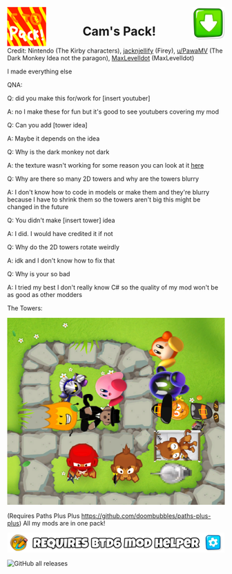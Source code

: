 <a href="https://github.com/CamtheKirby/CamsPack/releases/latest/download/CamsPack.dll">
    <img align="left" alt="Icon" height="90" src="Icon.png">
    <img align="right" alt="Download" height="75" src="https://raw.githubusercontent.com/gurrenm3/BTD-Mod-Helper/master/BloonsTD6%20Mod%20Helper/Resources/DownloadBtn.png">
</a>
<h1 align="center">Cam's Pack!</h1>


Credit:
Nintendo (The Kirby characters), [jacknjellify](https://www.youtube.com/@BFDI) (Firey), [u/PawaMV](https://www.reddit.com/user/PawaMV/) (The Dark Monkey Idea not the paragon), [MaxLevelIdot](https://www.youtube.com/@MaxLevelIdotisbad) (MaxLevelIdot)

I made everything else

QNA:

Q: did you make this for/work for [insert youtuber]

A: no I make these for fun but it's good to see youtubers covering my mod

Q: Can you add [tower idea]

A: Maybe it depends on the idea

Q: Why is the dark monkey not dark

A: the texture wasn't working for some reason you can look at it [here](https://github.com/CamtheKirby/CamsPack/blob/main/Assets/DarkMonkey-Img/DarkMonkeyDisplay.png)

Q: Why are there so many 2D towers and why are the towers blurry

A: I don't know how to code in models or make them and they're blurry because I have to shrink them so the towers aren't big this might be changed in the future

Q: You didn't make [insert tower] idea

A: I did. I would have credited it if not

Q: Why do the 2D towers rotate weirdly

A: idk and I don't know how to fix that

Q: Why is your so bad

A: I tried my best I don't really know C# so the quality of my mod won't be as good as other modders

The Towers:

![](29-20-23-152915.png)

(Requires Paths Plus Plus https://github.com/doombubbles/paths-plus-plus) All my mods are in one pack!

[![Requires BTD6 Mod Helper](https://raw.githubusercontent.com/gurrenm3/BTD-Mod-Helper/master/banner.png)](https://github.com/gurrenm3/BTD-Mod-Helper#readme)

![GitHub all releases](https://img.shields.io/github/downloads/CamtheKirby/CamsPack/total)
